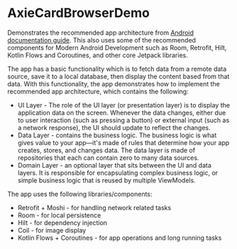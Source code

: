 # AxieCardBrowserDemo
Demonstrates the recommended app architecture from [Android documentation guide](https://developer.android.com/topic/architecture). This also uses some of the recommended components for Modern Android Development such as Room, Retrofit, Hilt, Kotlin Flows and Coroutines, and other core Jetpack libraries.

The app has a basic functionality which is to fetch data from a remote data source, save it to a local database, then display the content based from that data. With this functionality, the app demonstrates how to implement the recommended app architecture, which contains the following:

*  UI Layer - The role of the UI layer (or presentation layer) is to display the application data on the screen. Whenever the data changes, either due to user interaction (such as pressing a button) or external input (such as a network response), the UI should update to reflect the changes.
*  Data Layer - contains the business logic. The business logic is what gives value to your app—it's made of rules that determine how your app creates, stores, and changes data. The data layer is made of repositories that each can contain zero to many data sources. 
*  Domain Layer - an optional layer that sits between the UI and data layers. It is responsible for encapsulating complex business logic, or simple business logic that is reused by multiple ViewModels.

The app uses the following libraries/components:

* Retrofit + Moshi - for handling network related tasks
* Room - for local persistence
* Hilt - for dependency injection
* Coil - for image display
* Kotlin Flows + Coroutines - for app operations and long running tasks
